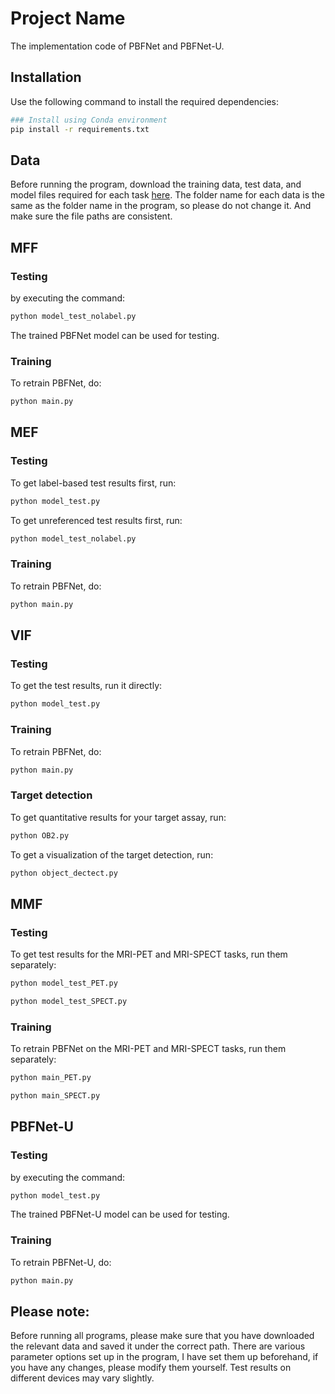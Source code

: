 # Project Name
The implementation code of PBFNet and PBFNet-U.

## Installation
Use the following command to install the required dependencies:
```bash
### Install using Conda environment
pip install -r requirements.txt
```
## Data
Before running the program, download the training data, test data, and model files required for each 
task [here](https://drive.google.com/drive/folders/1hi1Vyg6Iwg4aBrGApyO38xUh8s767sTx?usp=drive_link). 
The folder name for each data is the same as the folder name in the program, so please do not change it. 
And make sure the file paths are consistent.

## MFF
### Testing
by executing the command:
```bash
python model_test_nolabel.py
```
The trained PBFNet model can be used for testing.
### Training
To retrain PBFNet, do:
```bash
python main.py
```
## MEF
### Testing
To get label-based test results first, run:
```bash
python model_test.py
```
To get unreferenced test results first, run:
```bash
python model_test_nolabel.py
```
### Training
To retrain PBFNet, do:
```bash
python main.py
```
## VIF
### Testing
To get the test results, run it directly:
```bash
python model_test.py
```
### Training
To retrain PBFNet, do:
```bash
python main.py
```
### Target detection
To get quantitative results for your target assay, run:
```bash
python OB2.py
```
To get a visualization of the target detection, run:
```bash
python object_dectect.py
```
## MMF
### Testing
To get test results for the MRI-PET and MRI-SPECT tasks, run them separately:
```bash
python model_test_PET.py
```
```bash
python model_test_SPECT.py
```
### Training
To retrain PBFNet on the MRI-PET and MRI-SPECT tasks, run them separately:
```bash
python main_PET.py
```
```bash
python main_SPECT.py
```
## PBFNet-U
### Testing
by executing the command:
```bash
python model_test.py
```
The trained PBFNet-U model can be used for testing.
### Training
To retrain PBFNet-U, do:
```bash
python main.py
```
## Please note:
Before running all programs, please make sure that you have downloaded the relevant data and saved it under 
the correct path. There are various parameter options set up in the program, I have set them up beforehand, 
if you have any changes, please modify them yourself. Test results on different devices may vary slightly.



